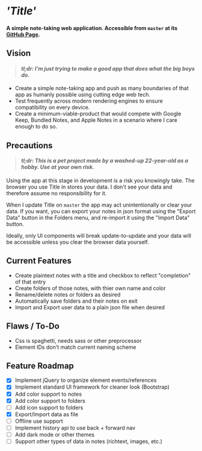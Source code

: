 # _'Title'_

#### A simple note-taking web application. Accessible from `master` at its [GitHub Page](https://totalchris.github.io/title).

## Vision

> #### _tl;dr: I'm just trying to make a good app that does what the big boys do._

- Create a simple note-taking app and push as many boundaries of that app as humanly possible using cutting edge web tech. 
- Test frequently across modern rendering engines to ensure compatibility on every device. 
- Create a minimum-viable-product that would compete with Google Keep, Bundled Notes, and Apple Notes in a scenario where I care enough to do so.

## Precautions

> #### _tl;dr: This is a pet project made by a washed-up 22-year-old as a hobby. Use at your own risk._

Using the app at this stage in development is a risk you knowingly take. The browser you use Title in stores your data. I don't see your data and therefore assume no responsibility for it.

When I update Title on `master` the app may act unintentionally or clear your data. If you want, you can export your notes in json format using the "Export Data" button in the Folders menu, and re-import it using the "Import Data" button. 

Ideally, only UI components will break update-to-update and your data will be accessible unless you clear the browser data yourself.

## Current Features

- Create plaintext notes with a title and checkbox to reflect "completion" of that entry
- Create folders of those notes, with thier own name and color
- Rename/delete notes or folders as desired
- Automatically save folders and their notes on exit
- Import and Export user data to a plain json file when desired

## Flaws / To-Do

- Css is spaghetti, needs sass or other preprocessor
- Element IDs don't match current naming scheme

## Feature Roadmap

- [x] Implement jQuery to organize element events/references
- [x] Implement standard UI framework for cleaner look (Bootstrap)
- [x] Add color support to notes
- [x] Add color support to folders
- [ ] Add icon support to folders
- [x] Export/Import data as file
- [ ] Offline use support
- [ ] Implement history api to use back + forward nav
- [ ] Add dark mode or other themes
- [ ] Support other types of data in notes (richtext, images, etc.)
